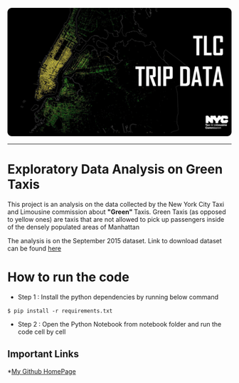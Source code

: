 ![this](./data/NY_Taxi.png)

-----------------

# Exploratory Data Analysis on Green Taxis

This project is an analysis on the data collected by the New York City Taxi and Limousine commission about <strong> "Green" </strong> Taxis. Green Taxis (as opposed to yellow ones) are taxis that are not allowed to pick up passengers inside of the densely populated areas of Manhattan

The analysis is on the September 2015 dataset. Link to download dataset can be found [here](https://s3.amazonaws.com/nyc-tlc/trip+data/green_tripdata_2015-09.csv)

# How to run the code
* Step 1 : Install the python dependencies by running below command

```$
$ pip install -r requirements.txt
```

* Step 2 : Open the Python Notebook from notebook folder and run the code cell by cell

## Important Links
  *[My Github HomePage](https://github.com/saurabhsingh13no)

